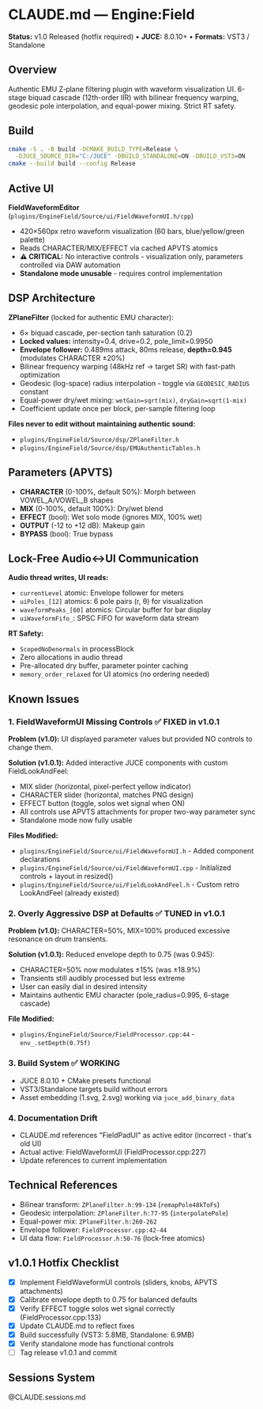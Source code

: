 # CLAUDE.md — Engine:Field

**Status:** v1.0 Released (hotfix required) • **JUCE:** 8.0.10+ • **Formats:** VST3 / Standalone

## Overview
Authentic EMU Z‑plane filtering plugin with waveform visualization UI. 6-stage biquad cascade (12th-order IIR) with bilinear frequency warping, geodesic pole interpolation, and equal-power mixing. Strict RT safety.

## Build
```bash
cmake -S . -B build -DCMAKE_BUILD_TYPE=Release \
  -DJUCE_SOURCE_DIR="C:/JUCE" -DBUILD_STANDALONE=ON -DBUILD_VST3=ON
cmake --build build --config Release
```

## Active UI
**FieldWaveformEditor** (`plugins/EngineField/Source/ui/FieldWaveformUI.h/cpp`)
- 420×560px retro waveform visualization (60 bars, blue/yellow/green palette)
- Reads CHARACTER/MIX/EFFECT via cached APVTS atomics
- **⚠️ CRITICAL:** No interactive controls - visualization only, parameters controlled via DAW automation
- **Standalone mode unusable** - requires control implementation

## DSP Architecture
**ZPlaneFilter** (locked for authentic EMU character):
- 6× biquad cascade, per-section tanh saturation (0.2)
- **Locked values:** intensity=0.4, drive=0.2, pole_limit=0.9950
- **Envelope follower:** 0.489ms attack, 80ms release, **depth=0.945** (modulates CHARACTER ±20%)
- Bilinear frequency warping (48kHz ref → target SR) with fast-path optimization
- Geodesic (log-space) radius interpolation - toggle via `GEODESIC_RADIUS` constant
- Equal-power dry/wet mixing: `wetGain=sqrt(mix)`, `dryGain=sqrt(1-mix)`
- Coefficient update once per block, per-sample filtering loop

**Files never to edit without maintaining authentic sound:**
- `plugins/EngineField/Source/dsp/ZPlaneFilter.h`
- `plugins/EngineField/Source/dsp/EMUAuthenticTables.h`

## Parameters (APVTS)
- **CHARACTER** (0-100%, default 50%): Morph between VOWEL_A/VOWEL_B shapes
- **MIX** (0-100%, default 100%): Dry/wet blend
- **EFFECT** (bool): Wet solo mode (ignores MIX, 100% wet)
- **OUTPUT** (-12 to +12 dB): Makeup gain
- **BYPASS** (bool): True bypass

## Lock-Free Audio↔UI Communication
**Audio thread writes, UI reads:**
- `currentLevel` atomic: Envelope follower for meters
- `uiPoles_[12]` atomics: 6 pole pairs (r, θ) for visualization
- `waveformPeaks_[60]` atomics: Circular buffer for bar display
- `uiWaveformFifo_`: SPSC FIFO for waveform data stream

**RT Safety:**
- `ScopedNoDenormals` in processBlock
- Zero allocations in audio thread
- Pre-allocated dry buffer, parameter pointer caching
- `memory_order_relaxed` for UI atomics (no ordering needed)

## Known Issues

### 1. FieldWaveformUI Missing Controls ✅ FIXED in v1.0.1
**Problem (v1.0):** UI displayed parameter values but provided NO controls to change them.

**Solution (v1.0.1):** Added interactive JUCE components with custom FieldLookAndFeel:
- MIX slider (horizontal, pixel-perfect yellow indicator)
- CHARACTER slider (horizontal, matches PNG design)
- EFFECT button (toggle, solos wet signal when ON)
- All controls use APVTS attachments for proper two-way parameter sync
- Standalone mode now fully usable

**Files Modified:**
- `plugins/EngineField/Source/ui/FieldWaveformUI.h` - Added component declarations
- `plugins/EngineField/Source/ui/FieldWaveformUI.cpp` - Initialized controls + layout in resized()
- `plugins/EngineField/Source/ui/FieldLookAndFeel.h` - Custom retro LookAndFeel (already existed)

### 2. Overly Aggressive DSP at Defaults ✅ TUNED in v1.0.1
**Problem (v1.0):** CHARACTER=50%, MIX=100% produced excessive resonance on drum transients.

**Solution (v1.0.1):** Reduced envelope depth to 0.75 (was 0.945):
- CHARACTER=50% now modulates ±15% (was ±18.9%)
- Transients still audibly processed but less extreme
- User can easily dial in desired intensity
- Maintains authentic EMU character (pole_radius=0.995, 6-stage cascade)

**File Modified:**
- `plugins/EngineField/Source/FieldProcessor.cpp:44` - `env_.setDepth(0.75f)`

### 3. Build System ✅ WORKING
- JUCE 8.0.10 + CMake presets functional
- VST3/Standalone targets build without errors
- Asset embedding (1.svg, 2.svg) working via `juce_add_binary_data`

### 4. Documentation Drift
- CLAUDE.md references "FieldPadUI" as active editor (incorrect - that's old UI)
- Actual active: FieldWaveformUI (FieldProcessor.cpp:227)
- Update references to current implementation

## Technical References
- Bilinear transform: `ZPlaneFilter.h:99-134` (`remapPole48kToFs`)
- Geodesic interpolation: `ZPlaneFilter.h:77-95` (`interpolatePole`)
- Equal-power mix: `ZPlaneFilter.h:260-262`
- Envelope follower: `FieldProcessor.cpp:42-44`
- UI data flow: `FieldProcessor.h:50-76` (lock-free atomics)

## v1.0.1 Hotfix Checklist
- [x] Implement FieldWaveformUI controls (sliders, knobs, APVTS attachments)
- [x] Calibrate envelope depth to 0.75 for balanced defaults
- [x] Verify EFFECT toggle solos wet signal correctly (FieldProcessor.cpp:133)
- [x] Update CLAUDE.md to reflect fixes
- [x] Build successfully (VST3: 5.8MB, Standalone: 6.9MB)
- [x] Verify standalone mode has functional controls
- [ ] Tag release v1.0.1 and commit

## Sessions System
@CLAUDE.sessions.md